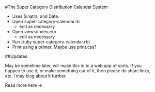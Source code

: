 #The Super Category Distribution Calendar System

- Uses Sinatra, and Date.
- Open super-category-calendar.rb
  - edit as necessary
- Open views/index.erb
  - edit as necessary
- Run (ruby super-category-calendar.rb)
- Print using a printer. Maybe use print.css?

##Updates:

May be sometime later, will make this in to a web app of sorts. If you happen to use it, or make something out of it, then please do share links, etc. I may blog about it further.

Read more here ->
